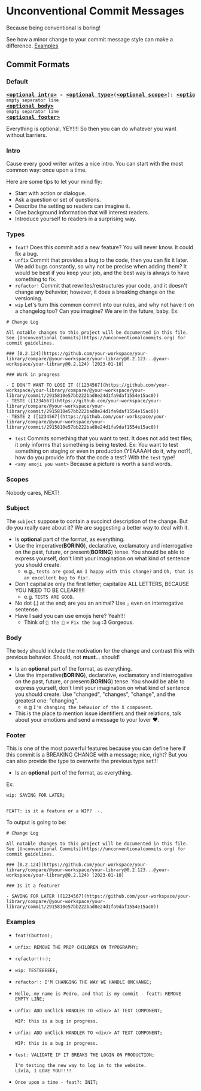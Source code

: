 # Unconventional Commit Messages

Because being conventional is boring!

See how a minor change to your commit message style can make a difference. [Examples](#examples)

## Commit Formats

### Default

<pre>
<b><a href="#types">&lt;optional intro&gt;</a> - </b><b><a href="#types">&lt;optional type&gt;</a></b></font>(<b><a href="#scopes">&lt;optional scope&gt;</a></b>): <b><a href="#subject">&lt;optional subject&gt;</a></b>
<sub>empty separator line</sub>
<b><a href="#body">&lt;optional body&gt;</a></b>
<sub>empty separator line</sub>
<b><a href="#footer">&lt;optional footer&gt;</a></b>
</pre>

Everything is optional, YEY!!!! So then you can do whatever you want without barriers.

### Intro

Cause every good writer writes a nice intro.
You can start with the most common way: once upon a time.

Here are some tips to let your mind fly:

- Start with action or dialogue.
- Ask a question or set of questions.
- Describe the setting so readers can imagine it.
- Give background information that will interest readers.
- Introduce yourself to readers in a surprising way.

### Types

- `feat?` Does this commit add a new feature? You will never know. It could fix a bug.
- `unfix` Commit that provides a bug to the code, then you can fix it later. We add bugs constantly, so why not be precise when adding them?
  It would be best if you keep your job, and the best way is always to have something to fix.
- `refactor!` Commit that rewrites/restructures your code, and it doesn't change any behavior; however, it does a breaking change on the versioning.
- `wip` Let's turn this common commit into our rules, and why not have it on a changelog too? Can you imagine? We are in the future, baby.
  Ex:

```
# Change Log

All notable changes to this project will be documented in this file.
See [Unconventional Commits](https://unconventionalcommits.org) for commit guidelines.

### [0.2.124](https://github.com/your-workspace/your-library/compare/@your-workspace/your-library@0.2.123...@your-workspace/your-library@0.2.124) (2023-01-10)

### Work in progress

- I DON'T WANT TO LOSE IT ([1234567](https://github.com/your-workspace/your-library/compare/@your-workspace/your-library/commit/2915810e57bb222bad8e24d1fa9daf1554e15ac0))
- TESTE ([1234567](https://github.com/your-workspace/your-library/compare/@your-workspace/your-library/commit/2915810e57bb222bad8e24d1fa9daf1554e15ac0))
- TESTE 2 ([1234567](https://github.com/your-workspace/your-library/compare/@your-workspace/your-library/commit/2915810e57bb222bad8e24d1fa9daf1554e15ac0))

```

- `test` Commits something that you want to test. It does not add test files; it only informs that something is being tested.
  Ex: You want to test something on staging or even in production (YEAAAAH do it, why not?), how do you provide info that the code a test? With the `test` type!
- `<any emoji you want>` Because a picture is worth a sand words.

### Scopes

Nobody cares, NEXT!

### Subject

The `subject` suppose to contain a succinct description of the change. But do you really care about it? We are suggesting a better way to deal with it.

- Is **optional** part of the format, as everything.
- Use the imperative(**BORING**), declarative, exclamatory and interrogative on the past, future, or present(**BORING**) tense. You should be able to express yourself, don't limit your imagination on what kind of sentence you should create.
  - e.g., `tests are good`, `Am I happy with this change?` and `Oh, that is an excellent bug to fix!`.
- Don't capitalize only the first letter; capitalize ALL LETTERS, BECAUSE YOU NEED TO BE CLEAR!!!!!
  - e.g. `TESTS ARE GOOD`.
- No dot (.) at the end; are you an animal? Use `;` even on interrogative sentense.
- Have I said you can use emojis here? Yeah!!!
  - Think of `🔧 the 🐛` = `Fix the bug` :3 Gorgeous.

### Body

The `body` should include the motivation for the change and contrast this with previous behavior. Should, not **must**... should!

- Is an **optional** part of the format, as everything.
- Use the imperative(**BORING**), declarative, exclamatory and interrogative on the past, future, or present(**BORING**) tense. You should be able to express yourself, don't limit your imagination on what kind of sentence you should create. Use "changed", "changes", "change", and the greatest one: "changing".
  - e.g `I'm changing the behavior of the X component`.
- This is the place to mention issue identifiers and their relations, talk about your emotions and send a message to your lover :heart:.

### Footer

This is one of the most powerful features because you can define here if this commit is a BREAKING CHANGE with a message; nice, right? But you can also provide the type to overwrite the previous type set!!!

- Is an **optional** part of the format, as everything.

Ex:

```
wip: SAVING FOR LATER;


FEAT?: is it a feature or a WIP? .-.
```

To output is going to be:

```
# Change Log

All notable changes to this project will be documented in this file.
See [Unconventional Commits](https://unconventionalcommits.org) for commit guidelines.

### [0.2.124](https://github.com/your-workspace/your-library/compare/@your-workspace/your-library@0.2.123...@your-workspace/your-library@0.2.124) (2023-01-10)

### Is it a feature?

- SAVING FOR LATER ([1234567](https://github.com/your-workspace/your-library/compare/@your-workspace/your-library/commit/2915810e57bb222bad8e24d1fa9daf1554e15ac0))
```

### Examples

- ```
  feat?(button);
  ```
- ```
  unfix: REMOVE THE PROP CHILDREN ON TYPOGRAPHY;
  ```
- ```
  refactor!(✨);
  ```
- ```
  wip: TESTEEEEEE;
  ```
- ```
  refactor!: I'M CHANGING THE WAY WE HANDLE ONCHANGE;
  ```
- ```
  Hello, my name is Pedro, and that is my commit - feat?: REMOVE EMPTY LINE;
  ```
- ```
  unfix: ADD onClick HANDLER TO <div/> AT TEXT COMPONENT;

  WIP: this is a bug in progress.
  ```

- ```
  unfix: ADD onClick HANDLER TO <div/> AT TEXT COMPONENT;

  WIP: this is a bug in progress.
  ```

- ```
  test: VALIDATE IF IT BREAKS THE LOGIN ON PRODUCTION;

  I'm testing the new way to log in to the website.
  Lívia, I LOVE YOU!!!!
  ```

- ```
  Once upon a time - feat?: INIT;
  ```
